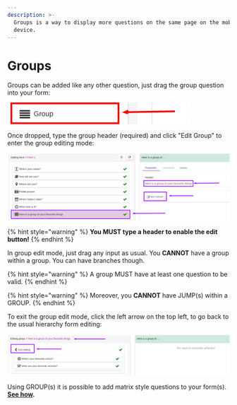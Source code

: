 ```yaml
---
description: >-
  Groups is a way to display more questions on the same page on the mobile
  device.
---
```


# Groups

Groups can be added like any other question, just drag the group question into your form:

![](../.gitbook/assets/groups-1.png)

Once dropped, type the group header (required) and click "Edit Group" to enter the group editing mode:

![](../.gitbook/assets/groups-2.png)

{% hint style="warning" %}
**You MUST type a header to enable the edit button!**
{% endhint %}

In group edit mode, just drag any input as usual. You **CANNOT** have a group within a group. You can have branches though.&#x20;

{% hint style="warning" %}
A group MUST have at least one question to be valid.
{% endhint %}

{% hint style="warning" %}
Moreover, you **CANNOT** have JUMP(s) within a GROUP.
{% endhint %}

To exit the group edit mode, click the left arrow on the top left, to go back to the usual hierarchy form editing:

![](../.gitbook/assets/groups-3.png)

Using GROUP(s) it is possible to add matrix style questions to your form(s). [**See how**](../common-use-cases/matrix.md)**.**
